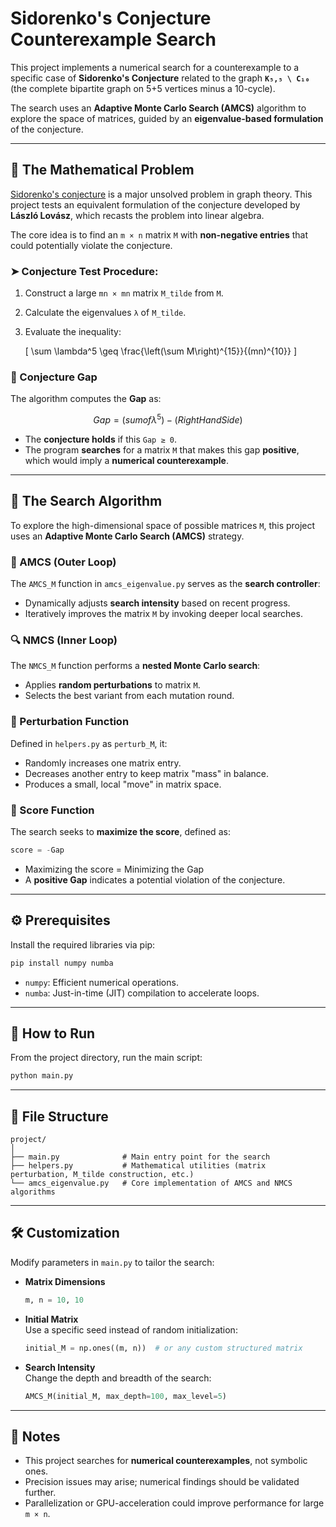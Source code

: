 # Sidorenko's Conjecture Counterexample Search

This project implements a numerical search for a counterexample to a specific case of **Sidorenko's Conjecture** related to the graph **`K₅,₅ \ C₁₀`** (the complete bipartite graph on 5+5 vertices minus a 10-cycle).

The search uses an **Adaptive Monte Carlo Search (AMCS)** algorithm to explore the space of matrices, guided by an **eigenvalue-based formulation** of the conjecture.

---

## 📐 The Mathematical Problem

[Sidorenko's conjecture](https://en.wikipedia.org/wiki/Sidorenko%27s_conjecture) is a major unsolved problem in graph theory. This project tests an equivalent formulation of the conjecture developed by **László Lovász**, which recasts the problem into linear algebra.

The core idea is to find an `m × n` matrix `M` with **non-negative entries** that could potentially violate the conjecture.

### ➤ Conjecture Test Procedure:

1. Construct a large `mn × mn` matrix `M_tilde` from `M`.
2. Calculate the eigenvalues `λ` of `M_tilde`.
3. Evaluate the inequality:

   \[
   \sum \lambda^5 \geq \frac{\left(\sum M\right)^{15}}{(mn)^{10}}
   \]

### 🔎 Conjecture Gap

The algorithm computes the **Gap** as:

```math
Gap = (sum of λ^5) - (Right Hand Side)
```

- The **conjecture holds** if this `Gap ≥ 0`.
- The program **searches** for a matrix `M` that makes this gap **positive**, which would imply a **numerical counterexample**.

---

## 🧪 The Search Algorithm

To explore the high-dimensional space of possible matrices `M`, this project uses an **Adaptive Monte Carlo Search (AMCS)** strategy.

### 🔁 AMCS (Outer Loop)

The `AMCS_M` function in `amcs_eigenvalue.py` serves as the **search controller**:
- Dynamically adjusts **search intensity** based on recent progress.
- Iteratively improves the matrix `M` by invoking deeper local searches.

### 🔍 NMCS (Inner Loop)

The `NMCS_M` function performs a **nested Monte Carlo search**:
- Applies **random perturbations** to matrix `M`.
- Selects the best variant from each mutation round.

### 🎲 Perturbation Function

Defined in `helpers.py` as `perturb_M`, it:
- Randomly increases one matrix entry.
- Decreases another entry to keep matrix "mass" in balance.
- Produces a small, local "move" in matrix space.

### 🧮 Score Function

The search seeks to **maximize the score**, defined as:

```python
score = -Gap
```

- Maximizing the score = Minimizing the Gap
- A **positive Gap** indicates a potential violation of the conjecture.

---

## ⚙️ Prerequisites

Install the required libraries via pip:

```bash
pip install numpy numba
```

- `numpy`: Efficient numerical operations.
- `numba`: Just-in-time (JIT) compilation to accelerate loops.

---

## 🚀 How to Run

From the project directory, run the main script:

```bash
python main.py
```

---

## 📁 File Structure

```text
project/
│
├── main.py              # Main entry point for the search
├── helpers.py           # Mathematical utilities (matrix perturbation, M_tilde construction, etc.)
└── amcs_eigenvalue.py   # Core implementation of AMCS and NMCS algorithms
```

---

## 🛠️ Customization

Modify parameters in `main.py` to tailor the search:

- **Matrix Dimensions**  
  ```python
  m, n = 10, 10
  ```

- **Initial Matrix**  
  Use a specific seed instead of random initialization:
  ```python
  initial_M = np.ones((m, n))  # or any custom structured matrix
  ```

- **Search Intensity**  
  Change the depth and breadth of the search:
  ```python
  AMCS_M(initial_M, max_depth=100, max_level=5)
  ```

---

## 📌 Notes

- This project searches for **numerical counterexamples**, not symbolic ones.
- Precision issues may arise; numerical findings should be validated further.
- Parallelization or GPU-acceleration could improve performance for large `m × n`.
